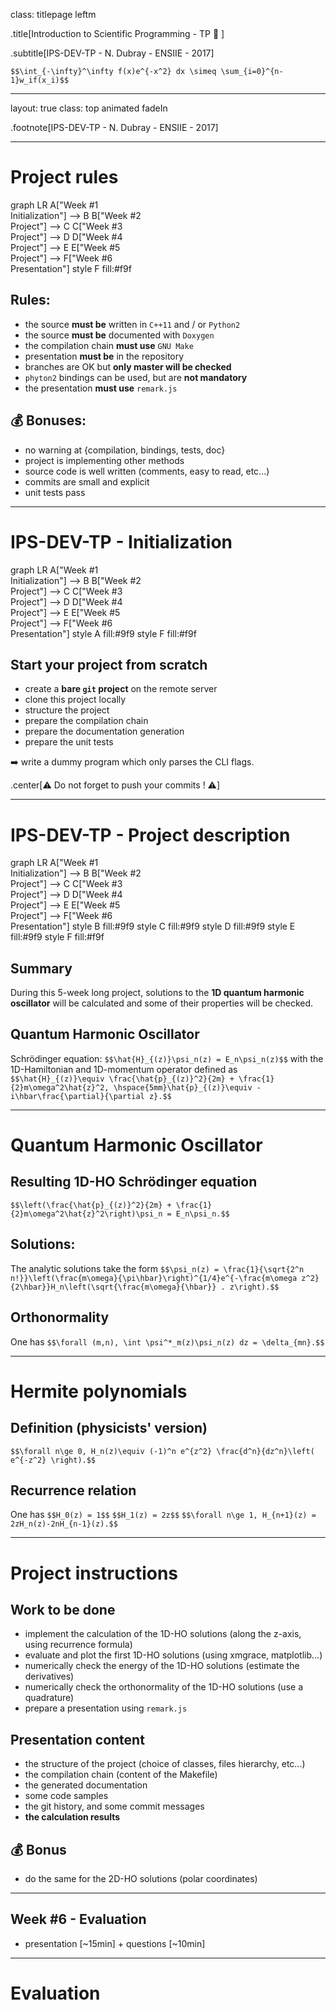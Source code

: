 class: titlepage leftm

.title[Introduction to Scientific Programming - TP :notebook: ]

.subtitle[IPS-DEV-TP - N. Dubray - ENSIIE - 2017]

`$$\int_{-\infty}^\infty f(x)e^{-x^2} dx \simeq \sum_{i=0}^{n-1}w_if(x_i)$$`

---
layout: true
class: top animated fadeIn

.footnote[IPS-DEV-TP - N. Dubray - ENSIIE - 2017]

---
# Project rules

<div class="mermaid">
    graph LR
    A["Week #1<br/>Initialization"] --> B
    B["Week #2<br/>Project"] --> C
    C["Week #3<br/>Project"] --> D
    D["Week #4<br/>Project"] --> E
    E["Week #5<br/>Project"] --> F["Week #6<br/>Presentation"]
    style F fill:#f9f
</div>

## Rules:
* the source **must be** written in `C++11` and / or `Python2`
* the source **must be** documented with `Doxygen`
* the compilation chain **must use** `GNU Make`
* presentation **must be** in the repository
* branches are OK but **only master will be checked**
* `phyton2` bindings can be used, but are **not mandatory**
* the presentation **must use** `remark.js`

## :moneybag: Bonuses:
* no warning at {compilation, bindings, tests, doc}
* project is implementing other methods
* source code is well written (comments, easy to read, etc...)
* commits are small and explicit
* unit tests pass

---

# IPS-DEV-TP - Initialization

<div class="mermaid">
    graph LR
    A["Week #1<br/>Initialization"] --> B
    B["Week #2<br/>Project"] --> C
    C["Week #3<br/>Project"] --> D
    D["Week #4<br/>Project"] --> E
    E["Week #5<br/>Project"] --> F["Week #6<br/>Presentation"]
    style A fill:#9f9
    style F fill:#f9f
</div>

## Start your project from scratch
 * create a **bare `git` project** on the remote server
 * clone this project locally
 * structure the project
 * prepare the compilation chain
 * prepare the documentation generation
 * prepare the unit tests

:arrow_right: write a dummy program which only parses the CLI flags.

.center[:warning: Do not forget to push your commits ! :warning:]

---
# IPS-DEV-TP - Project description

<div class="mermaid">
    graph LR
    A["Week #1<br/>Initialization"] --> B
    B["Week #2<br/>Project"] --> C
    C["Week #3<br/>Project"] --> D
    D["Week #4<br/>Project"] --> E
    E["Week #5<br/>Project"] --> F["Week #6<br/>Presentation"]
    style B fill:#9f9
    style C fill:#9f9
    style D fill:#9f9
    style E fill:#9f9
    style F fill:#f9f
</div>

## Summary
During this 5-week long project, solutions to the **1D quantum harmonic oscillator** will be calculated and some of their properties will be checked.

## Quantum Harmonic Oscillator
Schrödinger equation:
`$$\hat{H}_{(z)}\psi_n(z) = E_n\psi_n(z)$$`
with the 1D-Hamiltonian and 1D-momentum operator defined as
`$$\hat{H}_{(z)}\equiv \frac{\hat{p}_{(z)}^2}{2m} + \frac{1}{2}m\omega^2\hat{z}^2, \hspace{5mm}\hat{p}_{(z)}\equiv -i\hbar\frac{\partial}{\partial z}.$$`

---
# Quantum Harmonic Oscillator

## Resulting 1D-HO Schrödinger equation
`$$\left(\frac{\hat{p}_{(z)}^2}{2m} + \frac{1}{2}m\omega^2\hat{z}^2\right)\psi_n = E_n\psi_n.$$`

## Solutions:
The analytic solutions take the form
`$$\psi_n(z) = \frac{1}{\sqrt{2^n n!}}\left(\frac{m\omega}{\pi\hbar}\right)^{1/4}e^{-\frac{m\omega z^2}{2\hbar}}H_n\left(\sqrt{\frac{m\omega}{\hbar}} . z\right).$$`

## Orthonormality
One has
`$$\forall (m,n), \int \psi^*_m(z)\psi_n(z) dz = \delta_{mn}.$$`

---
# Hermite polynomials

## Definition (physicists' version)

`$$\forall n\ge 0, H_n(z)\equiv (-1)^n e^{z^2} \frac{d^n}{dz^n}\left( e^{-z^2} \right).$$`

## Recurrence relation

One has
`$$H_0(z) = 1$$`
`$$H_1(z) = 2z$$`
`$$\forall n\ge 1, H_{n+1}(z) = 2zH_n(z)-2nH_{n-1}(z).$$`

---
# Project instructions

## Work to be done
 * implement the calculation of the 1D-HO solutions (along the z-axis, using recurrence formula)
 * evaluate and plot the first 1D-HO solutions (using xmgrace, matplotlib...)
 * numerically check the energy of the 1D-HO solutions (estimate the derivatives)
 * numerically check the orthonormality of the 1D-HO solutions (use a quadrature)
 * prepare a presentation using `remark.js`

## Presentation content
 * the structure of the project (choice of classes, files hierarchy, etc...)
 * the compilation chain (content of the Makefile)
 * the generated documentation
 * some code samples
 * the git history, and some commit messages
 * **the calculation results**

## :moneybag: Bonus
 * do the same for the 2D-HO solutions (polar coordinates)

---

## Week #6 - Evaluation
 * presentation [~15min] + questions [~10min]

---
# Evaluation




